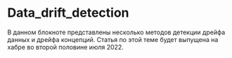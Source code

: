 # Data_drift_detection
В данном блокноте представлены несколько методов детекции дрейфа данных и дрейфа концепций. Статья по этой теме будет выпущена на хабре во второй половине июля 2022.
